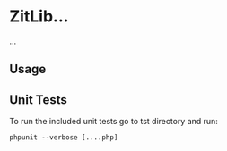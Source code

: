 ZitLib\...
=================

...

## Usage

	

## Unit Tests

To run the included unit tests go to tst directory and run:

	phpunit --verbose [....php]